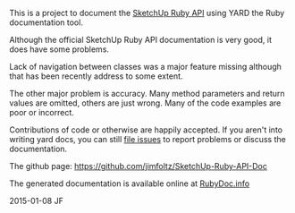 This is a project to document the [SketchUp Ruby API](http://www.sketchup.com/intl/en/developer/ "SketchUp Ruby API") using YARD the Ruby documentation tool.

Although the official SketchUp Ruby API documentation is very good, it does have some problems. 

Lack of navigation between classes was a major feature missing although that has been recently address to some extent. 

The other major problem is accuracy. Many method parameters and return values are omitted, others are just wrong. Many of the code examples are poor or incorrect. 



Contributions of code or otherwise are happily accepted. If you aren't into writing yard docs, you can still [file issues](https://github.com/jimfoltz/SketchUp-Ruby-API-Doc/issues "issues") to report problems or  discuss the documentation.


The github page: https://github.com/jimfoltz/SketchUp-Ruby-API-Doc


The generated documentation is available online at [RubyDoc.info](http://rubydoc.info/github/jimfoltz/SketchUp-Ruby-API-Doc/master/frames "RubyDoc.info page") 

2015-01-08
JF
